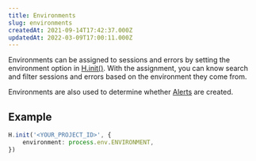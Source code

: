 ```yaml
---
title: Environments
slug: environments
createdAt: 2021-09-14T17:42:37.000Z
updatedAt: 2022-03-09T17:00:11.000Z
---
```


Environments can be assigned to sessions and errors by setting the environment option in [H.init()](../../sdk-docs/client.md#Hinit). With the assignment, you can know search and filter sessions and errors based on the environment they come from.

Environments are also used to determine whether [Alerts](../6_product-features/alerts.md) are created.

## Example

```typescript
H.init('<YOUR_PROJECT_ID>', {
	environment: process.env.ENVIRONMENT,
})
```

